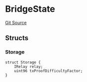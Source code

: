 # BridgeState
[Git Source](https://github.com/bob-collective/bob/blob/9c01c7cfc14aec17ca362111dc5fef421675ccf1/src/bridge/BridgeState.sol)


## Structs
### Storage

```solidity
struct Storage {
    IRelay relay;
    uint96 txProofDifficultyFactor;
}
```

